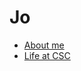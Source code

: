 # Jo


+ <a href="https://jo-chidtaphai.github.io/JO" target="_blank">About me</a>
+ <a href="https://jo-chidtaphai.github.io/CSC" target="_blank">Life at CSC</a>
         
        
 
          
        
          
       